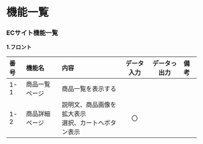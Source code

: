 # 機能一覧
### ECサイト機能一覧
**1.フロント**

|番号|機能名|内容|データ入力|データっ出力|備考|
|:---|:---|:---|:---:|:----:|:---|
|1-1|商品一覧ページ|商品一覧を表示する||||
|1-2|商品詳細ページ|説明文、商品画像を拡大表示<br>選択、カートへボタン表示|〇|||
